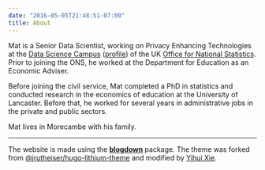 ```yaml
---
date: "2016-05-05T21:48:51-07:00"
title: About
---
```


Mat is a Senior Data Scientist, working on Privacy Enhancing Technologies at the [Data Science Campus](https://datasciencecampus.ons.gov.uk) ([profile](https://datasciencecampus.ons.gov.uk/author/mat-weldon)) of the UK [Office for National Statistics](https://www.ons.gov.uk/). Prior to joining the ONS, he worked at the Department for Education as an Economic Adviser.

Before joining the civil service, Mat completed a PhD in statistics and conducted research in the economics of education at the University of Lancaster. Before that, he worked for several years in administrative jobs in the private and public sectors.

Mat lives in Morecambe with his family.


****


The website is made using the [**blogdown**](https://github.com/rstudio/blogdown) package. The theme was forked from [@jrutheiser/hugo-lithium-theme](https://github.com/jrutheiser/hugo-lithium-theme) and modified by [Yihui Xie](https://github.com/yihui/hugo-lithium).
